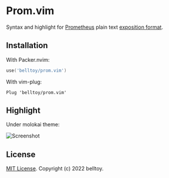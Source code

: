 Prom.vim
========

Syntax and highlight for [Prometheus](https://prometheus.io) plain text [exposition format](https://prometheus.io/docs/instrumenting/exposition_formats/).

## Installation

With Packer.nvim:

```lua
use('belltoy/prom.vim')
```

With vim-plug:

```vim
Plug 'belltoy/prom.vim'
```

## Highlight

Under molokai theme:

![Screenshot](screenshot.png)

## License

[MIT License](LICENSE). Copyright (c) 2022 belltoy.
